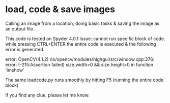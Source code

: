 # load, code & save images
Calling an image from a location, doing basic tasks & saving the image as an output file.

This code is tested on Spyder 4.0.1
Issue: cannot run specific block of code. while pressing CTRL+ENTER the entire code is executed & the following error is generated.

error: OpenCV(4.1.2) /io/opencv/modules/highgui/src/window.cpp:376: error: (-215:Assertion failed) size.width>0 && size.height>0 in function 'imshow'

The same loadcode.py runs smoothly by hitting F5 (running the entire code block)

If you find any clue, please let me know.


